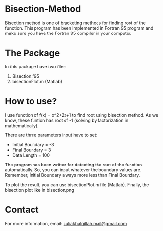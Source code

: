 # Bisection-Method
Bisection method is one of bracketing methods for finding root of the function. This program has been implemented in Fortran 95 program and make sure you have the Fortran 95 compiler in your computer.
# The Package
In this package have two files:
1. Bisection.f95
2. bisectionPlot.m (Matlab)
# How to use?
I use function of f(x) = x^2+2x+1 to find root using bisection method. As we know, these funtion has root of -1 (solving by factorization in mathematically). 

There are three parameters input have to set:
 - Initial Boundary = -3
 - Final Boundary = 3
 - Data Length = 100

The program has been written for detecting the root of the function automatically. So, you can input whatever the boundary values are. Remember, Initial Boundary always more less than Final Boundary.

To plot the result, you can use bisectionPlot.m file (Matlab). Finally, the bisection plot like in bisection.png 
# Contact
For more information, email: auliakhalqillah.mail@gmail.com
